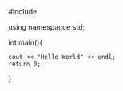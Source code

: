 #include <iostream>
  
using namespacce std;

int main(){

    cout << "Hello World" << endl;
    return 0;
}

